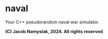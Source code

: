 # naval
Your C++ pseudorandom naval war simulator.

**(C) Jacob Namyslak, 2024. All rights reserved**
